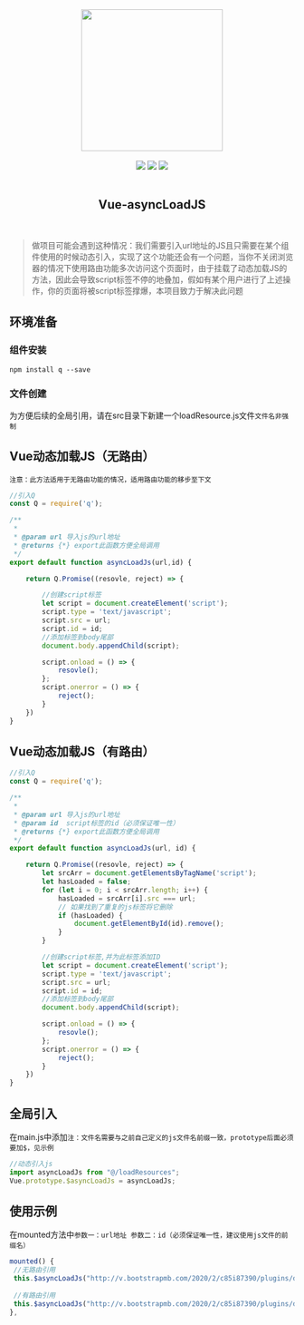 

<div align=center><img src="http://47.100.126.168/group1/M00/00/00/rBEZ7l6cFGSAVfC9AABjk9TPlZE462.png" width=250 heigh=250 ></div><br>


<div align=center>
 <img src="https://camo.githubusercontent.com/b07168720c736b9a308a82f7ba5502f37e491779/68747470733a2f2f696d672e736869656c64732e696f2f636972636c6563692f70726f6a6563742f6769746875622f7675656a732f7675652f6465762e7376673f73616e6974697a653d74727565" >
 <img src="https://camo.githubusercontent.com/9680910106d8b2169bb62b6ddb2e8d7b1136d3ff/68747470733a2f2f696d672e736869656c64732e696f2f6e706d2f762f7675652e7376673f73616e6974697a653d74727565">

<img src="https://img.shields.io/badge/author-shadow-lightgrey.svg">
</div><br>

<h2 align=center> Vue-asyncLoadJS</h2><br>


> 做项目可能会遇到这种情况：我们需要引入url地址的JS且只需要在某个组件使用的时候动态引入，实现了这个功能还会有一个问题，当你不关闭浏览器的情况下使用路由功能多次访问这个页面时，由于挂载了动态加载JS的方法，因此会导致script标签不停的地叠加，假如有某个用户进行了上述操作，你的页面将被script标签撑爆，本项目致力于解决此问题


## 环境准备
### 组件安装
```Shell
npm install q --save
```
### 文件创建
为方便后续的全局引用，请在src目录下新建一个loadResource.js文件`文件名非强制`

## Vue动态加载JS（无路由）
`注意：此方法适用于无路由功能的情况，适用路由功能的移步至下文`

```JavaScript
//引入Q
const Q = require('q');

/**
 *
 * @param url 导入js的url地址
 * @returns {*} export此函数方便全局调用
 */
export default function asyncLoadJs(url,id) {

    return Q.Promise((resovle, reject) => {

        //创建script标签
        let script = document.createElement('script');
        script.type = 'text/javascript';
        script.src = url;
        script.id = id;
        //添加标签到body尾部
        document.body.appendChild(script);

        script.onload = () => {
            resovle();
        };
        script.onerror = () => {
            reject();
        }
    })
}
```
## Vue动态加载JS（有路由）

```JavaScript
//引入Q
const Q = require('q');

/**
 *
 * @param url 导入js的url地址
 * @param id  script标签的id（必须保证唯一性）
 * @returns {*} export此函数方便全局调用
 */
export default function asyncLoadJs(url, id) {

    return Q.Promise((resovle, reject) => {
        let srcArr = document.getElementsByTagName('script');
        let hasLoaded = false;
        for (let i = 0; i < srcArr.length; i++) {
            hasLoaded = srcArr[i].src === url;
            // 如果找到了重复的js标签将它删除
            if (hasLoaded) {
                document.getElementById(id).remove();
            }
        }

        //创建script标签,并为此标签添加ID
        let script = document.createElement('script');
        script.type = 'text/javascript';
        script.src = url;
        script.id = id;
        //添加标签到body尾部
        document.body.appendChild(script);

        script.onload = () => {
            resovle();
        };
        script.onerror = () => {
            reject();
        }
    })
}

```
## 全局引入

在main.js中添加`注：文件名需要与之前自己定义的js文件名前缀一致，prototype后面必须要加$，见示例`
```JavaScript
//动态引入js
import asyncLoadJs from "@/loadResources";
Vue.prototype.$asyncLoadJs = asyncLoadJs;
```

## 使用示例
在mounted方法中`参数一：url地址 参数二：id（必须保证唯一性，建议使用js文件的前缀名）`
```JavaScript
mounted() {
 //无路由引用
 this.$asyncLoadJs("http://v.bootstrapmb.com/2020/2/c85i87390/plugins/dropify/dropify.min.js");
 
 //有路由引用
 this.$asyncLoadJs("http://v.bootstrapmb.com/2020/2/c85i87390/plugins/dropify/dropify.min.js","dropify");
},
```
